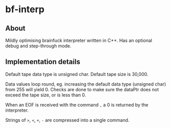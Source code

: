 bf-interp
=========

About
-----
Mildly optimising brainfuck interpreter written in C++.
Has an optional debug and step-through mode.

Implementation details
----------------------
Default tape data type is unsigned char.
Default tape size is 30,000.

Data values loop round, eg. increasing the default data type (unsigned char) from 255 will yield 0.
Checks are done to make sure the dataPtr does not exceed the tape size, or is less than 0.

When an EOF is received with the command `,` a 0 is returned by the interpreter.

Strings of `>`, `<`, `+`, `-` are compressed into a single command.
